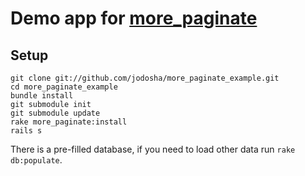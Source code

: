 # Demo app for [more_paginate](http://github.com/jodosha/more_paginate)

## Setup

    git clone git://github.com/jodosha/more_paginate_example.git
    cd more_paginate_example
    bundle install
    git submodule init
    git submodule update
    rake more_paginate:install
    rails s

There is a pre-filled database, if you need to load other data run `rake db:populate`.
